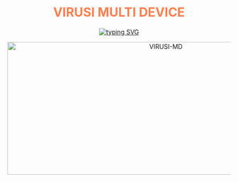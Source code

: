 <h1 align="center" style="color: #FF7F50;">VIRUSI MULTI DEVICE</h1>

<p align="center">
  <a href="https://git.io/typing-svg">
    <img src="https://readme-typing-svg.demolab.com?font=Green+Ops+One&size=50&pause=1000&color=FF7F50&center=true&width=910&height=100&lines=🦠THANKS+FOR+CHOOSING+VIRUSI+MDV2;MULTI+DEVICE+WHATSAPP+BOT;CREATED+BY+VIRUSI+MBAYA;RELEASED ON+24.3.2025;AT+19:00;SPECIAL+THANKS+TO;STAINER+C;MY+LOVE+PHYNIC+💕; LAMOH+SIMPS+TO+SHYLOCK+🦠" alt="typing SVG" />
  </a>
</p>

<p align="center">
  <img alt="VIRUSI-MD" width="700" height="300" src="">
</p>

